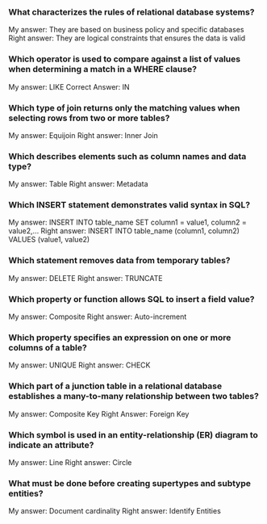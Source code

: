 ### What characterizes the rules of relational database systems? 
My answer:
	They are based on business policy and specific databases 
Right answer: 
	They are logical constraints that ensures the data is valid

### Which operator is used to compare against a list of values when determining a match in a WHERE clause? 
My answer: 
	LIKE
Correct Answer:
	IN

### Which type of join returns only the matching values when selecting rows from two or more tables? 
My answer:
	Equijoin
Right answer:
	Inner Join

### Which describes elements such as column names and data type? 
My answer:
	Table
Right answer:
	Metadata

### Which INSERT statement demonstrates valid syntax in SQL?
My answer:
	INSERT INTO table_name SET column1 = value1, column2 = value2,...
Right answer:
	INSERT INTO table_name (column1, column2) VALUES (value1, value2)

### Which statement removes data from temporary tables? 
My answer:
	DELETE
Right answer:
	TRUNCATE

### Which property or function allows SQL to insert a field value? 
My answer:
	Composite
Right answer:
	Auto-increment

### Which property specifies an expression on one or more columns of a table? 
My answer:
	UNIQUE
Right answer:
	CHECK

### Which part of a junction table in a relational database establishes a many-to-many relationship between two tables? 
My answer:
	Composite Key
Right Answer:
	Foreign Key 

### Which symbol is used in an entity-relationship (ER) diagram to indicate an attribute? 
My answer:
	Line
Right answer:
	Circle

### What must be done before creating supertypes and subtype entities? 
My answer: 
	Document cardinality 
Right answer:
	Identify Entities

